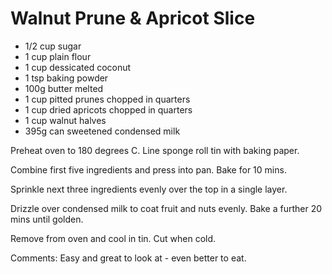 # Walnut Prune & Apricot Slice

* 1/2 cup sugar
* 1 cup plain flour
* 1 cup dessicated coconut
* 1 tsp baking powder
* 100g butter melted
* 1 cup pitted prunes chopped in quarters
* 1 cup dried apricots chopped in quarters
* 1 cup walnut halves
* 395g can sweetened condensed milk

Preheat oven to 180 degrees C.  Line sponge roll tin with baking paper.

Combine first five ingredients and press into pan.
Bake for 10 mins.

Sprinkle next three ingredients evenly over the top in a single layer.

Drizzle over condensed milk to coat fruit and nuts evenly.
Bake a further 20 mins until golden.

Remove from oven and cool in tin.  Cut when cold.

Comments: Easy and great to look at - even better to eat.

